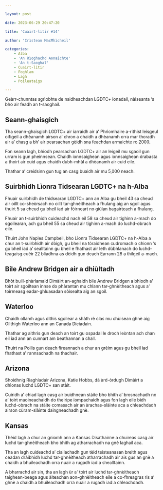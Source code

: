 ```yaml
---

layout: post

date: 2023-06-29 20:47:20

title: 'Cuairt-litir #14'

author: 'Crìstean MacMhìcheil'

categories:
    - Alba
    - 'An Rìoghachd Aonaichte'
    - 'An t-Saoghal'
    - Cuairt-litir
    - Foghlam
    - Lagh
    - Poileataigs

---
```


Geàrr-chunntas sgrìobhte de naidheachdan LGDTC+ ionadail, nàiseanta ‘s bho air feadh an t-saoghail.

## Seann-ghaisgich

Tha seann-ghaisgich LGDTC+ air iarraidh air a’ Phrìomhaire a-rithist leisgeul oifigeil a dhèanamh airson a’ chron a chaidh a dhèanamh orra mar thoradh air a’ chasg a bh’ air pearsachan gèidh sna feachdan armaichte ro 2000.

Fon seann lagh, bhiodh pearsachan LGDTC+ air an leigeil mu sgaoil gun urram is gun pheinnsean. Chaidh ionnsaighean agus ionnsaighean drabasta a thoirt air cuid agus chaidh dubh-mhàl a dhèanamh air cuid eile.

Thathar a’ creidsinn gun tug an casg buaidh air mu 5,000 neach.

## Suirbhidh Lìonra Tidsearan LGDTC+ na h-Alba

Fhuair suirbhidh de thidsearan LGDTC+ ann an Alba gu bheil 43 sa cheud air oillt co-sheòrsach no oillt tar-ghnèitheach a fhulang aig an sgoil agus thuirt 5 sa cheud gu bheil iad air fòirneart no giùlan bagairteach a fhulang.

Fhuair an t-suirbhidh cuideachd nach eil 58 sa cheud air tighinn a-mach do sgoilearan, ach gu bheil 55 sa cheud air tighinn a-mach do luchd-obrach eile.

Thuirt John Naples Campbell, bho Lìonra Tidsearan LGDTC+ na h-Alba a chur an t-suirbhidh air dòigh, gu bheil na tòraidhean cudromach o chionn ’s gu bheil iad a’ sealltainn gu bheil e fhathast air leth dùbhlanach do luchd-teagaisg cuèir 22 bliadhna as dèidh gun deach Earrann 28 a thilgeil a-mach.

## Bile Andrew Bridgen air a dhiùltadh

Bhòt buill-phàrlamaid Dimàirt an-aghaidh bile Andrew Bridgen a bhiodh a' toirt air sgoiltean innse do phàrantan mu chlann tar-ghnèitheach agus a' toirmeasg eadar-ghluasadan sòisealta aig an sgoil.

## Waterloo

Chaidh ollamh agus dithis sgoilear a shàth rè clas mu chùisean ghnè aig Oilthigh Waterloo ann an Canada Diciadain.

Thathar ag aithris gun deach an toirt gu ospadal le droch leòntan ach chan eil iad ann an cunnart am beathannan a chall.

Thuirt na Poilis gun deach fireannach a chur an grèim agus gu bheil iad fhathast a’ rannsachadh na thachair.

## Arizona

Shoidhnig Riaghladair Arizona, Katie Hobbs, dà àrd-òrdugh Dimàirt a dhìonas luchd LGDTC+ san stàit.

Cuiridh a’ chiad lagh casg air buidhnean stàite bho bhith a’ brosnachadh no a’ toirt maoineachaidh do theiripe iompachaidh agus fon lagh eile bidh luchd-obrach na stàite comasach air an àrachas-slàinte aca a chleachdadh airson cùram-slàinte daingneachadh gnè.

## Kansas

Thèid lagh a chur an gnìomh ann a Kansas Disathairne a chuireas casg air luchd tar-ghnèitheach bho bhith ag atharrachadh na gnè laghail aca.

Tha an lagh cuideachd a’ ciallachadh gun tèid teisteanasan breith agus ceadan dràibhidh luchd tar-ghnèitheach atharrachadh air ais gus an gnè a chaidh a bhuileachadh orra nuair a rugadh iad a shealltainn.

A bharrachd air sin, tha an lagh ùr a' toirt air luchd tar-ghnèitheach taighean-beaga agus àiteachan aon-ghnèitheach eile a co-fhreagras ris a’ ghnè a chaidh a bhuileachadh orra nuair a rugadh iad a chleachdadh.